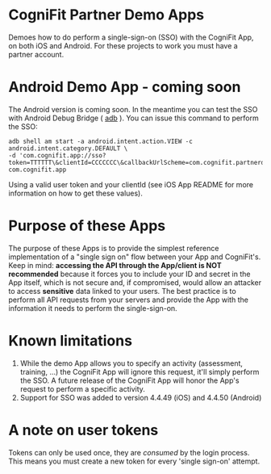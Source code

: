 # CogniFit Partner Demo Apps
Demoes how to do perform a single-sign-on (SSO) with the CogniFit App, on both iOS and Android.
For these projects to work you must have a partner account.

# Android Demo App - coming soon
The Android version is coming soon. In the meantime you can test the SSO with Android Debug Bridge ( [adb](https://developer.android.com/studio/command-line/adb) ). You can issue this command to perform the SSO:
```
adb shell am start -a android.intent.action.VIEW -c android.intent.category.DEFAULT \ 
-d 'com.cognifit.app://sso?token=TTTTTT\&clientId=CCCCCCC\&callbackUrlScheme=com.cognifit.partnerdemo' com.cognifit.app
```
Using a valid user token and your clientId (see iOS App README for more information on how to get these values).

# Purpose of these Apps
The purpose of these Apps is to provide the simplest reference implementation of a "single sign on" flow between your App and CogniFit's.
Keep in mind: **accessing the API through the App/client is NOT recommended** because it forces you to include your ID and secret in the App itself, which is not secure and, if compromised, would allow an attacker to access **sensitive** data linked to your users. The best practice is to perform all API requests from your servers and provide the App with the information it needs to perform the single-sign-on.

# Known limitations
1. While the demo App allows you to specify an activity (assessment, training, ...) the CogniFit App will ignore this request, it'll simply perform the SSO. A future release of the CogniFit App will honor the App's request to perform a specific activity.
2. Support for SSO was added to version 4.4.49 (iOS) and 4.4.50 (Android)

# A note on user tokens
Tokens can only be used once, they are *consumed* by the login process. This means you must create a new token for every 'single sign-on' attempt.
